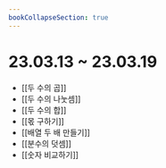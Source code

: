 ```yaml
---
bookCollapseSection: true
---
```

# 23.03.13 ~ 23.03.19

- [[두 수의 곱]]
- [[두 수의 나눗셈]]
- [[두 수의 합]]
- [[몫 구하기]]
- [[배열 두 배 만들기]]
- [[분수의 덧셈]]
- [[숫자 비교하기]]